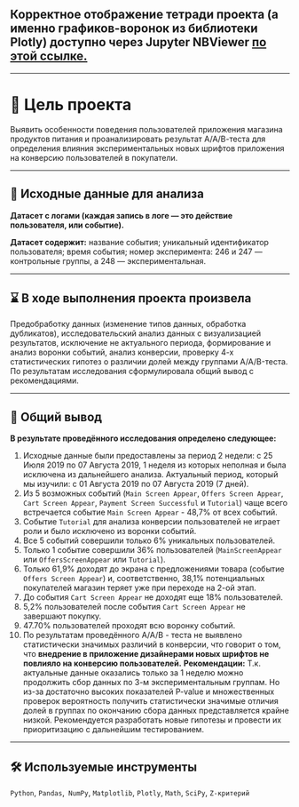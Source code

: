 ## Корректное отображение тетради проекта (а именно графиков-воронок из библиотеки Plotly) доступно через Jupyter NBViewer [по этой ссылке.](https://nbviewer.jupyter.org/github/Gracheva-Daria/Yandex.Practicum_analytical_projects/blob/main/09_%D0%98%D1%81%D1%81%D0%BB%D0%B5%D0%B4%D0%BE%D0%B2%D0%B0%D0%BD%D0%B8%D0%B5%20%D0%BF%D0%BE%D0%B2%D0%B5%D0%B4%D0%B5%D0%BD%D0%B8%D1%8F%20%D0%BF%D0%BE%D0%BB%D1%8C%D0%B7%D0%BE%D0%B2%D0%B0%D1%82%D0%B5%D0%BB%D0%B5%D0%B9%20%D0%BC%D0%BE%D0%B1%D0%B8%D0%BB%D1%8C%D0%BD%D0%BE%D0%B3%D0%BE%20%D0%BF%D1%80%D0%B8%D0%BB%D0%BE%D0%B6%D0%B5%D0%BD%D0%B8%D1%8F%20%D0%B8%20%D1%80%D0%B5%D0%B7%D1%83%D0%BB%D1%8C%D1%82%D0%B0%D1%82%D0%BE%D0%B2%20AAB-%D1%82%D0%B5%D1%81%D1%82%D0%B0/09_%D0%98%D1%81%D1%81%D0%BB%D0%B5%D0%B4%D0%BE%D0%B2%D0%B0%D0%BD%D0%B8%D0%B5%20%D0%BF%D0%BE%D0%B2%D0%B5%D0%B4%D0%B5%D0%BD%D0%B8%D1%8F%20%D0%BF%D0%BE%D0%BB%D1%8C%D0%B7%D0%BE%D0%B2%D0%B0%D1%82%D0%B5%D0%BB%D0%B5%D0%B9%20%D0%BC%D0%BE%D0%B1%D0%B8%D0%BB%D1%8C%D0%BD%D0%BE%D0%B3%D0%BE%20%D0%BF%D1%80%D0%B8%D0%BB%D0%BE%D0%B6%D0%B5%D0%BD%D0%B8%D1%8F%20%D0%B8%20%D1%80%D0%B5%D0%B7%D1%83%D0%BB%D1%8C%D1%82%D0%B0%D1%82%D0%BE%D0%B2%20AAB-%D1%82%D0%B5%D1%81%D1%82%D0%B0.ipynb)
<hr>

# 🎯 Цель проекта
Выявить особенности поведения пользователей приложения магазина продуктов питания и проанализировать результат А/А/В-теста для определения влияния экспериментальных новых шрифтов приложения на конверсию пользователей в покупатели.
<hr>

## 📂 Исходные данные для анализа
**Датасет с логами (каждая запись в логе — это действие пользователя, или событие).**

**Датасет содержит:** название события; уникальный идентификатор пользователя; время события; номер эксперимента: 246 и 247 — контрольные группы, а 248 — экспериментальная.
<hr>

## ⌛ В ходе выполнения проекта произвела
Предобработку данных (изменение типов данных, обработка дубликатов), исследовательский анализ данных с визуализацией результатов, исключение не актуального периода, формирование и анализ воронки событий, анализ конверсии, проверку 4-х статистических гипотез о различии долей между группами A/A/B-теста. По результатам исследования сформулировала общий вывод с рекомендациями.
<hr>

## 📃 Общий вывод
**В результате проведённого исследования определено следующее:**
1. Исходные данные были предоставлены за период 2 недели: с 25 Июля 2019 по 07 Августа 2019, 1 неделя из которых неполная и была исключена из дальнейшего анализа. Актуальный период, который мы изучили: с 01 Августа 2019 по 07 Августа 2019 (7 дней).
2. Из 5 возможных событий (`Main Screen Appear`, `Offers Screen Appear`, `Cart Screen Appear`, `Payment Screen Successful` и `Tutorial`) чаще всего встречается событие `Main Screen Appear` - 48,7% от всех событий.
3. Событие `Tutorial` для анализа конверсии пользователей не играет роли и было исключено из воронки событий.
4. Все 5 событий совершили только 6% уникальных пользователей.
5. Только 1 событие совершили 36% пользователей (`MainScreenAppear` или `OffersScreenAppear` или `Tutorial`).
6. Только 61,9% доходят до экрана с предложениями товара (событие `Offers Screen Appear`) и, соответственно, 38,1% потенциальных покупателей магазин теряет уже при переходе на 2-ой этап.
7. До события `Cart Screen Appear` не доходят еще 18% пользователей.
8. 5,2% пользователей после события `Cart Screen Appear` не завершают покупку.
9. 47.70% пользователей проходят всю воронку событий.
10. По результатам проведённого А/А/В - теста не выявлено статистически значимых различий в конверсии, что говорит о том, что **внедрение в приложение дизайнерами новых шрифтов не повлияло на конверсию пользователей.**
 **Рекомендации:**
Т.к. актуальные данные оказались только за 1 неделю можно продолжить сбор данных по 3-м экспериментальным группам. Но из-за достаточно высоких показателей P-value и множественных проверок вероятность получить статистически значимые отличия долей в группах по окончанию сбора данных представляется крайне низкой. Рекомендуется разработать новые гипотезы и провести их приоритизацию с дальнейшим тестированием.
<hr>

## 🛠️ Используемые инструменты
`Python`, `Pandas`,` NumPy`, `Matplotlib`, `Plotly`, `Math`, `SciPy`, `Z-критерий`

